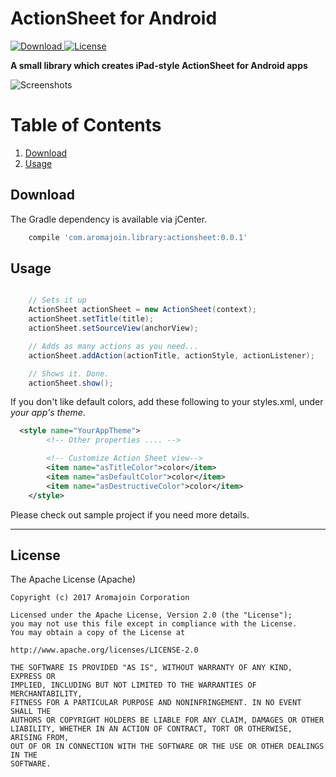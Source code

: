 # ActionSheet for Android


[![Download](https://api.bintray.com/packages/aromajoin/maven/actionsheet-android/images/download.svg) ](https://bintray.com/aromajoin/maven/actionsheet-android/_latestVersion)
[![License](https://img.shields.io/badge/license-Apache%202-4EB1BA.svg?style=flat-square)](https://www.apache.org/licenses/LICENSE-2.0.html)

**A small library which creates iPad-style ActionSheet for Android apps**  

![Screenshots](https://raw.githubusercontent.com/aromajoin/actionsheet-android/master/screenshots/demo.gif)  

# Table of Contents
1. [Download](#download)
2. [Usage](#usage)


## Download  

The Gradle dependency is available via jCenter.  
```gradle
    compile 'com.aromajoin.library:actionsheet:0.0.1'
```
## Usage


```java

    // Sets it up
    ActionSheet actionSheet = new ActionSheet(context);
    actionSheet.setTitle(title);
    actionSheet.setSourceView(anchorView);

    // Adds as many actions as you need...
    actionSheet.addAction(actionTitle, actionStyle, actionListener);

    // Shows it. Done.
    actionSheet.show();
```  

If you don't like default colors, add these following to your styles.xml, under *your app's theme*.
```xml
  <style name="YourAppTheme">
        <!-- Other properties .... -->

        <!-- Customize Action Sheet view-->
        <item name="asTitleColor">color</item>
        <item name="asDefaultColor">color</item>
        <item name="asDestructiveColor">color</item>
    </style>
```  

Please check out sample project if you need more details.

-----  
## License  

The Apache License (Apache)

    Copyright (c) 2017 Aromajoin Corporation

    Licensed under the Apache License, Version 2.0 (the "License");
    you may not use this file except in compliance with the License.
    You may obtain a copy of the License at

    http://www.apache.org/licenses/LICENSE-2.0

    THE SOFTWARE IS PROVIDED "AS IS", WITHOUT WARRANTY OF ANY KIND, EXPRESS OR
    IMPLIED, INCLUDING BUT NOT LIMITED TO THE WARRANTIES OF MERCHANTABILITY,
    FITNESS FOR A PARTICULAR PURPOSE AND NONINFRINGEMENT. IN NO EVENT SHALL THE
    AUTHORS OR COPYRIGHT HOLDERS BE LIABLE FOR ANY CLAIM, DAMAGES OR OTHER
    LIABILITY, WHETHER IN AN ACTION OF CONTRACT, TORT OR OTHERWISE, ARISING FROM,
    OUT OF OR IN CONNECTION WITH THE SOFTWARE OR THE USE OR OTHER DEALINGS IN THE
    SOFTWARE.
